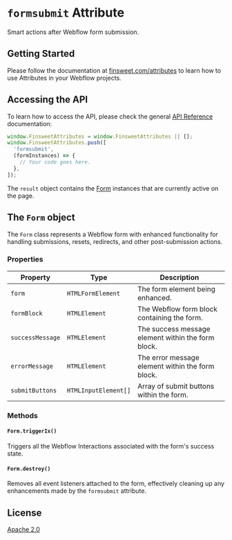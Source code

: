 # `formsubmit` Attribute

Smart actions after Webflow form submission.

## Getting Started

Please follow the documentation at [finsweet.com/attributes](https://www.finsweet.com/attributes) to learn how to use Attributes in your Webflow projects.

## Accessing the API

To learn how to access the API, please check the general [API Reference](../attributes/README.md#api-reference) documentation:

```javascript
window.FinsweetAttributes = window.FinsweetAttributes || [];
window.FinsweetAttributes.push([
  'formsubmit',
  (formInstances) => {
    // Your code goes here.
  },
]);
```

The `result` object contains the [Form](#the-form-object) instances that are currently active on the page.

## The `Form` object

The `Form` class represents a Webflow form with enhanced functionality for handling submissions, resets, redirects, and other post-submission actions.

### Properties

| Property         | Type                 | Description                                        |
| ---------------- | -------------------- | -------------------------------------------------- |
| `form`           | `HTMLFormElement`    | The form element being enhanced.                   |
| `formBlock`      | `HTMLElement`        | The Webflow form block containing the form.        |
| `successMessage` | `HTMLElement`        | The success message element within the form block. |
| `errorMessage`   | `HTMLElement`        | The error message element within the form block.   |
| `submitButtons`  | `HTMLInputElement[]` | Array of submit buttons within the form.           |

### Methods

#### `Form.triggerIx()`

Triggers all the Webflow Interactions associated with the form's success state.

#### `Form.destroy()`

Removes all event listeners attached to the form, effectively cleaning up any enhancements made by the `formsubmit` attribute.

## License

[Apache 2.0](../../LICENSE.md)
